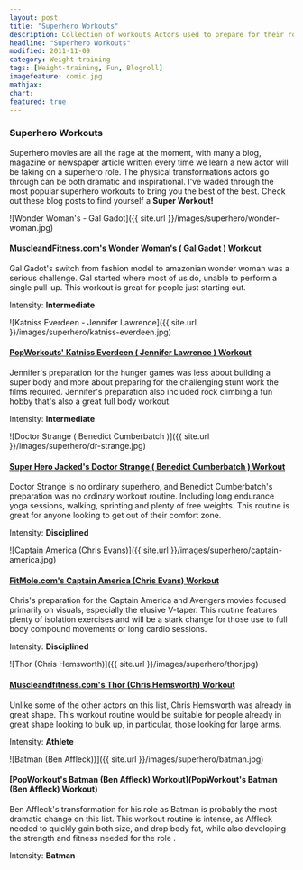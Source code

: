```yaml
---
layout: post
title: "Superhero Workouts"
description: Collection of workouts Actors used to prepare for their roles as superhero's
headline: "Superhero Workouts"
modified: 2011-11-09
category: Weight-training
tags: [Weight-training, Fun, Blogroll]
imagefeature: comic.jpg
mathjax: 
chart:
featured: true
---
```


<style>

    .notepad-post-title h1{

        display: none!important;
    }

    .modify .notepad-post-title h1{

        display: block!important;
    }

    .bg-img img {
    	 -webkit-background-size: cover!important;
		  -moz-background-size: cover!important;
		  -o-background-size: cover!important;
		  background-size: cover!important;
    }

</style>

### Superhero Workouts

Superhero movies are all the rage at the moment, with many a blog, magazine or newspaper article written every time we learn a new actor will be taking on a superhero role. The physical transformations actors go through can be both dramatic and inspirational. I've waded through the most popular superhero workouts to bring you the best of the best. Check out these blog posts to find yourself a **Super Workout!**

![Wonder Woman's - Gal Gadot]({{ site.url }}/images/superhero/wonder-woman.jpg)

####   [MuscleandFitness.com's Wonder Woman's ( Gal Gadot ) Workout ](http://www.muscleandfitness.com/workouts/workout-routines/wonder-woman-workout)

Gal Gadot's switch from fashion model to amazonian wonder woman was a serious challenge. Gal started where most of us do, unable to perform a single pull-up. This workout is great for people just starting out.

 Intensity: **Intermediate**

![Katniss Everdeen - Jennifer Lawrence]({{ site.url }}/images/superhero/katniss-everdeen.jpg)

####   [PopWorkouts'  Katniss Everdeen ( Jennifer Lawrence ) Workout](https://www.popworkouts.com/jennifer-lawrence-workout-diet/)

Jennifer's preparation for the hunger games was less about building a super body and more about preparing for the challenging stunt work the films required. Jennifer's preparation also included rock climbing a fun hobby that's also a great full body workout.

 Intensity: **Intermediate**

![Doctor Strange ( Benedict Cumberbatch )]({{ site.url }}/images/superhero/dr-strange.jpg)

####   [Super Hero Jacked's Doctor Strange ( Benedict Cumberbatch ) Workout](http://superherojacked.com/2016/10/30/benedict-cumberbatch-doctor-strange-workout-diet-bulked-role/2/)

Doctor Strange is no ordinary superhero, and Benedict Cumberbatch's preparation was no ordinary workout routine. Including long endurance yoga sessions, walking, sprinting and plenty of free weights. This routine is great for anyone looking to get out of their comfort zone.

 Intensity: **Disciplined**

![Captain America (Chris Evans)]({{ site.url }}/images/superhero/captain-america.jpg)

####   [FitMole.com's Captain America (Chris Evans) Workout](http://www.fitmole.org/chris-evans-workout/)

Chris's preparation for the Captain America and Avengers movies focused primarily on visuals, especially the elusive V-taper. This routine features plenty of isolation exercises and will be a stark change for those use to full body compound movements or long cardio sessions.

 Intensity: **Disciplined**

![Thor (Chris Hemsworth)]({{ site.url }}/images/superhero/thor.jpg)

####   [Muscleandfitness.com's Thor (Chris Hemsworth) Workout](http://www.muscleandfitness.com/workouts/workout-routines/chris-hemsworths-god-thor-workout)

Unlike some of the other actors on this list, Chris Hemsworth was already in great shape. This workout routine would be suitable for people already in great shape looking to bulk up, in particular, those looking for large arms.

 Intensity: **Athlete**

![Batman (Ben Affleck))]({{ site.url }}/images/superhero/batman.jpg)

####   [PopWorkout's Batman (Ben Affleck) Workout](PopWorkout's Batman (Ben Affleck) Workout)

Ben Affleck's transformation for his role as Batman is probably the most dramatic change on this list. This workout routine is intense, as Affleck needed to quickly gain both size, and drop body fat, while also developing the strength and fitness needed for the role .

 Intensity: **Batman**